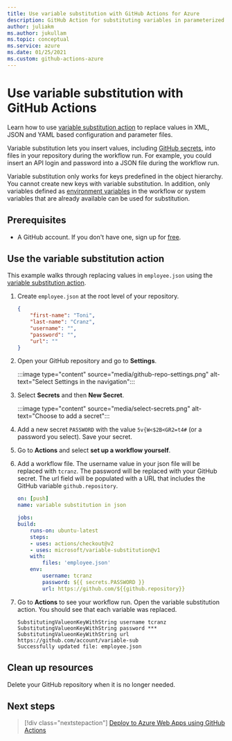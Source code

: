 ```yaml
--- 
title: Use variable substitution with GitHub Actions for Azure
description: GitHub Action for substituting variables in parameterized files
author: juliakm
ms.author: jukullam 
ms.topic: conceptual
ms.service: azure 
ms.date: 01/25/2021
ms.custom: github-actions-azure
---
```


# Use variable substitution with GitHub Actions

Learn how to use [variable substitution action](https://github.com/microsoft/variable-substitution) to replace values in XML, JSON and YAML based configuration and parameter files.

Variable substitution lets you insert values, including [GitHub secrets](https://docs.github.com/en/actions/reference/encrypted-secrets), into files in your repository during the workflow run. For example, you could insert an API login and password into a JSON file during the workflow run.

Variable substitution only works for keys predefined in the object hierarchy. You cannot create new keys with variable substitution. In addition, only variables defined as [environment variables](https://docs.github.com/en/actions/reference/environment-variables) in the workflow or system variables that are already available can be used for substitution.

## Prerequisites

- A GitHub account. If you don't have one, sign up for [free](https://github.com/join).  

## Use the variable substitution action

This example walks through replacing values in `employee.json` using the [variable substitution action](https://github.com/microsoft/variable-substitution).

1. Create `employee.json` at the root level of your repository.

    ```json
    {
        "first-name": "Toni",
        "last-name": "Cranz",
        "username": "",
        "password": "",
        "url": ""
    }
    ```

2. Open your GitHub repository and go to **Settings**.

    :::image type="content" source="media/github-repo-settings.png" alt-text="Select Settings in the navigation":::

3. Select **Secrets** and then **New Secret**.

    :::image type="content" source="media/select-secrets.png" alt-text="Choose to add a secret":::

4. Add a new secret `PASSWORD` with the value `5v{W<$2B<GR2=t4#` (or a password you select). Save your secret. 

5. Go to **Actions** and select **set up a workflow yourself**.

6. Add a workflow file. The username value in your json file will be replaced with `tcranz`. The password will be replaced with your GitHub secret. The url field will be populated with a URL that includes the GitHub variable `github.repository`.

    ```yaml
    on: [push]
    name: variable substitution in json

    jobs:
    build:
        runs-on: ubuntu-latest
        steps:
        - uses: actions/checkout@v2
        - uses: microsoft/variable-substitution@v1 
        with:
            files: 'employee.json'
        env:
            username: tcranz
            password: ${{ secrets.PASSWORD }}
            url: https://github.com/${{github.repository}}

    ```

7. Go to **Actions** to see your workflow run. Open the variable substitution action. You should see that each variable was replaced.

    ```text
    SubstitutingValueonKeyWithString username tcranz
    SubstitutingValueonKeyWithString password ***
    SubstitutingValueonKeyWithString url https://github.com/account/variable-sub
    Successfully updated file: employee.json
    ```

## Clean up resources

Delete your GitHub repository when it is no longer needed.

## Next steps

> [!div class="nextstepaction"]
> [Deploy to Azure Web Apps using GitHub Actions](/azure/app-service/deploy-github-actions)
